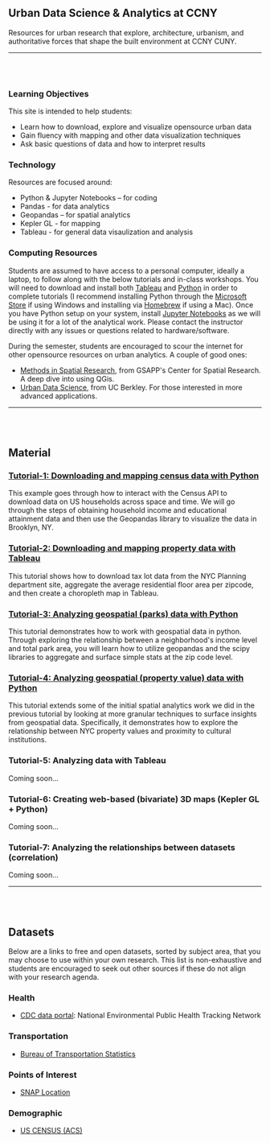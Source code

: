 ## Urban Data Science & Analytics at CCNY

Resources for urban research that explore, architecture, urbanism, and authoritative forces that shape the built environment at CCNY CUNY.

------
<br/><br/>

### Learning Objectives
This site is intended to help students:
- Learn how to download, explore and visualize opensource urban data
- Gain fluency with mapping and other data visualization techniques
- Ask basic questions of data and how to interpret results

### Technology
Resources are focused around:
- Python & Jupyter Notebooks – for coding
- Pandas - for data analytics
- Geopandas – for spatial analytics
- Kepler GL - for mapping
- Tableau - for general data visaulization and analysis


### Computing Resources
Students are assumed to have access to a personal computer, ideally a laptop, to follow along with the below tutorials and in-class workshops. You will need to download and install both [Tableau](https://www.tableau.com/academic/students) and [Python](https://realpython.com/installing-python/) in order to complete tutorials (I recommend installing Python through the [Microsoft Store](https://realpython.com/installing-python/#how-to-install-from-the-microsoft-store) if using Windows and installing via [Homebrew](https://realpython.com/installing-python/#how-to-install-from-homebrew) if using a Mac). Once you have Python setup on your system, install [Jupyter Notebooks](https://jupyter.org/install) as we will be using it for a lot of the analytical work. Please contact the instructor directly with any issues or questions related to hardware/software.

During the semester, students are encouraged to scour the internet for other opensource resources on urban analytics. A couple of good ones:
- [Methods in Spatial Research](https://github.com/CenterForSpatialResearch/methods-in-spatial-research-sp2020), from GSAPP's Center for Spatial Research. A deep dive into using QGis.
- [Urban Data Science](https://github.com/gboeing/urban-data-science), from UC Berkley. For those interested in more advanced applications.

------
<br/><br/>

## Material

### [Tutorial-1: Downloading and mapping census data with Python](https://nbviewer.jupyter.org/github/carlobailey/urban-data-science/blob/gh-pages/tutorials/Mapping_Census_Data.ipynb)
This example goes through how to interact with the Census API to download data on US households across space and time. We will go through the steps of obtaining household income and educational attainment data and then use the Geopandas library to visualize the data in Brooklyn, NY.

### [Tutorial-2: Downloading and mapping property data with Tableau](tutorials/Mapping_data_tableau.md)
This tutorial shows how to download tax lot data from the NYC Planning department site, aggregate the average residential floor area per zipcode, and then create a choropleth map in Tableau.

### [Tutorial-3: Analyzing geospatial (parks) data with Python](https://nbviewer.jupyter.org/github/carlobailey/urban-data-science/blob/gh-pages/tutorials/analyzing_geospatial_data.ipynb)
This tutorial demonstrates how to work with geospatial data in python. Through exploring the relationship between a neighborhood's income level and total park area, you will learn how to utilize geopandas and the scipy libraries to aggregate and surface simple stats at the zip code level.

### [Tutorial-4: Analyzing geospatial (property value) data with Python](https://nbviewer.jupyter.org/github/carlobailey/urban-data-science/blob/master/tutorials/Analyzing_geospatial_data_poi.ipynb)
This tutorial extends some of the initial spatial analytics work we did in the previous tutorial by looking at more granular techniques to surface insights from geospatial data. Specifically, it demonstrates how to explore the relationship between NYC property values and proximity to cultural institutions.

### Tutorial-5: Analyzing data with Tableau
Coming soon...

### Tutorial-6: Creating web-based (bivariate) 3D maps (Kepler GL + Python)
Coming soon...

### Tutorial-7: Analyzing the relationships between datasets (correlation)
Coming soon...

------
<br/><br/>

## Datasets

Below are a links to free and open datasets, sorted by subject area, that you may choose to use within your own research. This list is non-exhaustive and students are encouraged to seek out other sources if these do not align with your research agenda.

### Health
- [CDC data portal](https://ephtracking.cdc.gov/DataExplorer/#/): National Environmental Public Health Tracking Network

### Transportation
- [Bureau of Transportation Statistics](https://www.bts.gov/latch/latch-data)

### Points of Interest
- [SNAP Location](https://github.com/jshannon75/snap_retailers)

### Demographic
- [US CENSUS (ACS)](https://data.census.gov/cedsci/)
